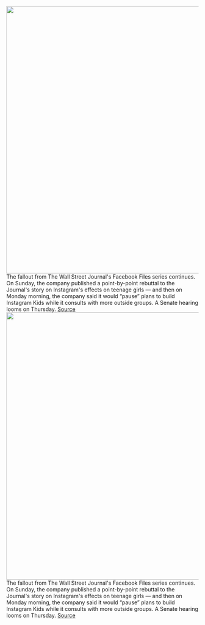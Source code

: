 <img src='https://cdn.vox-cdn.com/thumbor/MFQDbz8xxCpK2NegE0bXTwxU36E=/0x0:2040x1360/1200x675/filters:focal(857x517:1183x843)/cdn.vox-cdn.com/uploads/chorus_image/image/69919080/VRG_ILLO_4033_007.0.jpg' width='700px' /><br/>
The fallout from The Wall Street Journal's Facebook Files series continues. On Sunday, the company published a point-by-point rebuttal to the Journal's story on Instagram's effects on teenage girls — and then on Monday morning, the company said it would “pause” plans to build Instagram Kids while it consults with more outside groups. A Senate hearing looms on Thursday.
<a href='https://www.theverge.com/22697786/why-facebook-should-release-the-facebook-files'> Source <a/><img src='https://cdn.vox-cdn.com/thumbor/MFQDbz8xxCpK2NegE0bXTwxU36E=/0x0:2040x1360/1200x675/filters:focal(857x517:1183x843)/cdn.vox-cdn.com/uploads/chorus_image/image/69919080/VRG_ILLO_4033_007.0.jpg' width='700px' /><br/>
The fallout from The Wall Street Journal's Facebook Files series continues. On Sunday, the company published a point-by-point rebuttal to the Journal's story on Instagram's effects on teenage girls — and then on Monday morning, the company said it would “pause” plans to build Instagram Kids while it consults with more outside groups. A Senate hearing looms on Thursday.
<a href='https://www.theverge.com/22697786/why-facebook-should-release-the-facebook-files'> Source <a/>